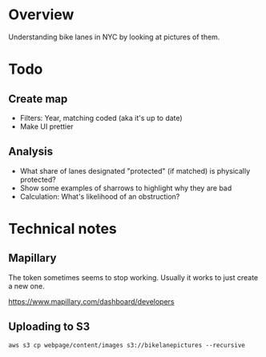 # Overview

Understanding bike lanes in NYC by looking at pictures of them.

# Todo

## Create map

- Filters: Year, matching coded (aka it's up to date)
- Make UI prettier

## Analysis

- What share of lanes designated "protected" (if matched) is physically protected?
- Show some examples of sharrows to highlight why they are bad
- Calculation: What's likelihood of an obstruction?

# Technical notes

## Mapillary

The token sometimes seems to stop working. Usually it works to
just create a new one.

https://www.mapillary.com/dashboard/developers

## Uploading to S3

```
aws s3 cp webpage/content/images s3://bikelanepictures --recursive
```